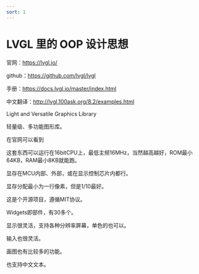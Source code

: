 ```yaml
---
sort: 1
---
```

# LVGL 里的 OOP 设计思想

官网：https://lvgl.io/

github：https://github.com/lvgl/lvgl

手册：https://docs.lvgl.io/master/index.html

中文翻译：http://lvgl.100ask.org/8.2/examples.html

Light and Versatile Graphics Library

轻量级、多功能图形库。

在官网可以看到

这套东西可以运行在16bitCPU上，最低主频16MHz，当然越高越好，ROM最小64KB，RAM最小8KB就能跑。

显存在MCU内部、外部，或在显示控制芯片内都行。

显存分配最小为一行像素，但是1/10最好。

这是个开源项目，遵循MIT协议。

Widgets即部件，有30多个。

显示很灵活，支持各种分辨率屏幕，单色的也可以。

输入也很灵活。

画图也有比较多的功能。

也支持中文文本。


